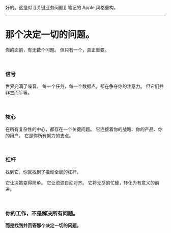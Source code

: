 好的。这是对 [[关键业务问题]] 笔记的 Apple 风格重构。

---

# **那个决定一切的问题。**

你的面前，有无数个问题。
但只有一个，真正重要。

<br>

### **信号**

世界充满了噪音。
每一个任务，每一个数据点，都在争夺你的注意力。
但它们并非生而平等。

<br>

### **核心**

在所有复杂性的中心，都存在一个关键问题。
它连接着你的战略、你的产品、你的用户。
它是你所有努力的支点。

<br>

### **杠杆**

找到它，你就找到了撬动全局的杠杆。

它让决策变得简单。
它让资源自动对齐。
它将无尽的忙碌，转化为有意义的前进。

<br>

### **你的工作，不是解决所有问题。**
**而是找到并回答那个决定一切的问题。**